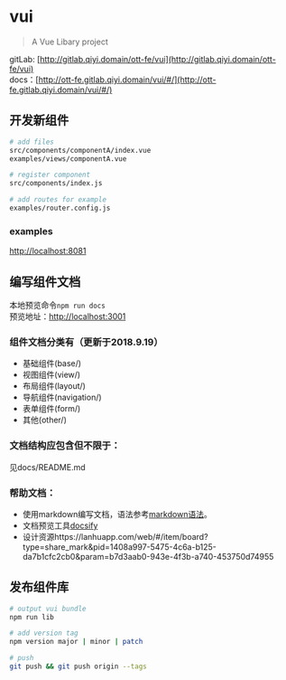 # vui

> A Vue Libary project

gitLab: [http://gitlab.qiyi.domain/ott-fe/vui](http://gitlab.qiyi.domain/ott-fe/vui)    
docs：[http://ott-fe.gitlab.qiyi.domain/vui/#/](http://ott-fe.gitlab.qiyi.domain/vui/#/) 

## 开发新组件
``` bash
# add files
src/components/componentA/index.vue  
examples/views/componentA.vue

# register component
src/components/index.js  

# add routes for example
examples/router.config.js
```
### examples
[http://localhost:8081](http://localhost:8081)

## 编写组件文档
   
本地预览命令`npm run docs`      
预览地址：[http://localhost:3001](http://localhost:3001)

### 组件文档分类有（更新于2018.9.19）
  * 基础组件(base/)
  * 视图组件(view/)
  * 布局组件(layout/)
  * 导航组件(navigation/)
  * 表单组件(form/)
  * 其他(other/)

### 文档结构应包含但不限于：
见docs/README.md

### 帮助文档：
  * 使用markdown编写文档，语法参考[markdown语法](http://xianbai.me/learn-md/article/syntax/readme.html)。
  * 文档预览工具[docsify](https://docsify.js.org/#/)
  * 设计资源https://lanhuapp.com/web/#/item/board?type=share_mark&pid=1408a997-5475-4c6a-b125-da7b1cfc2cb0&param=b7d3aab0-943e-4f3b-a740-453750d74955

## 发布组件库
``` bash
# output vui bundle
npm run lib

# add version tag
npm version major | minor | patch

# push
git push && git push origin --tags
```
